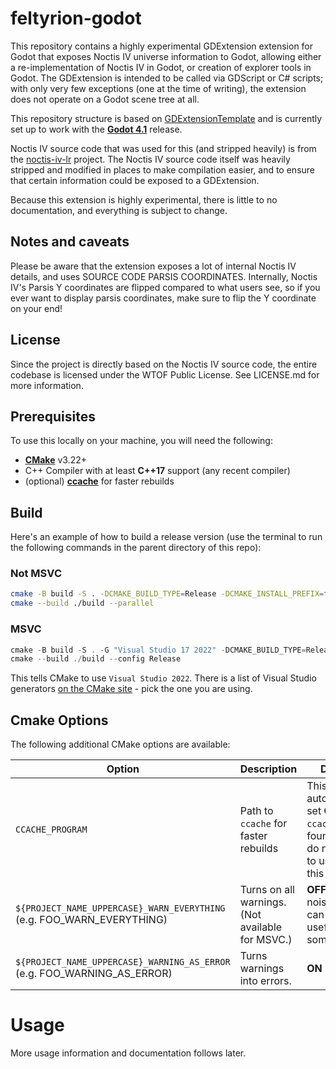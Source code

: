 # feltyrion-godot

This repository contains a highly experimental GDExtension extension for Godot that exposes Noctis IV universe information to Godot, allowing either a re-implementation of Noctis IV in Godot, or creation of explorer tools in Godot. The GDExtension is intended to be called via GDScript or C# scripts; with only very few exceptions (one at the time of writing), the extension does not operate on a Godot scene tree at all.

This repository structure is based on [GDExtensionTemplate](https://github.com/asmaloney/GDExtensionTemplate) and is currently set up to work with the **[Godot 4.1](https://github.com/godotengine/godot/releases/tag/4.1-stable)** release.

Noctis IV source code that was used for this (and stripped heavily) is from the [noctis-iv-lr](https://github.com/dgcole/noctis-iv-lr) project. The Noctis IV source code itself was heavily stripped and modified in places to make compilation easier, and to ensure that certain information could be exposed to a GDExtension.

Because this extension is highly experimental, there is little to no documentation, and everything is subject to change.

## Notes and caveats

Please be aware that the extension exposes a lot of internal Noctis IV details, and uses SOURCE CODE PARSIS COORDINATES. Internally, Noctis IV's Parsis Y coordinates are flipped compared to what users see, so if you ever want to display parsis coordinates, make sure to flip the Y coordinate on your end!

## License

Since the project is directly based on the Noctis IV source code, the entire codebase is licensed under the WTOF Public License. See LICENSE.md for more information.

## Prerequisites

To use this locally on your machine, you will need the following:

- **[CMake](https://cmake.org/)** v3.22+
- C++ Compiler with at least **C++17** support (any recent compiler)
- (optional) **[ccache](https://ccache.dev/)** for faster rebuilds

## Build

Here's an example of how to build a release version (use the terminal to run the following commands in the parent directory of this repo):

### Not MSVC

```sh
cmake -B build -S . -DCMAKE_BUILD_TYPE=Release -DCMAKE_INSTALL_PREFIX=feltyrion-godot-install
cmake --build ./build --parallel
```

### MSVC

```powershell
cmake -B build -S . -G "Visual Studio 17 2022" -DCMAKE_BUILD_TYPE=Release -DCMAKE_INSTALL_PREFIX=feltyrion-godot-install
cmake --build ./build --config Release
```

This tells CMake to use `Visual Studio 2022`. There is a list of Visual Studio generators [on the CMake site](https://cmake.org/cmake/help/latest/manual/cmake-generators.7.html#visual-studio-generators) - pick the one you are using.

## Cmake Options

The following additional CMake options are available:

| Option                                                                   | Description                                      | Default                                                                                              |
|--------------------------------------------------------------------------|--------------------------------------------------|------------------------------------------------------------------------------------------------------|
| `CCACHE_PROGRAM`                                                         | Path to `ccache` for faster rebuilds             | This is automatically set **ON** if `ccache` is found. If you do not want to use it, set this to "". |
| `${PROJECT_NAME_UPPERCASE}_WARN_EVERYTHING` (e.g. FOO_WARN_EVERYTHING)   | Turns on all warnings. (Not available for MSVC.) | **OFF** (too noisy, but can be useful sometimes)                                                     |
| `${PROJECT_NAME_UPPERCASE}_WARNING_AS_ERROR` (e.g. FOO_WARNING_AS_ERROR) | Turns warnings into errors.                      | **ON**                                                                                               |

# Usage

More usage information and documentation follows later.
